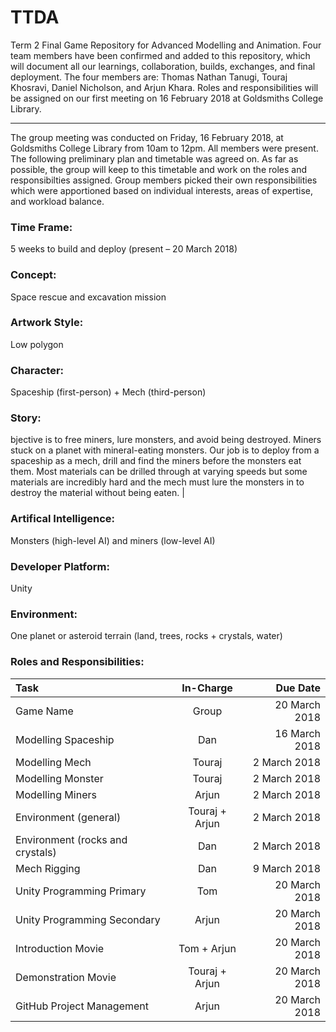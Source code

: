 # TTDA
Term 2 Final Game Repository for Advanced Modelling and Animation. Four team members have been confirmed and added to this repository, which will document all our learnings, collaboration, builds, exchanges, and final deployment. The four members are: Thomas Nathan Tanugi, Touraj Khosravi, Daniel Nicholson, and Arjun Khara. Roles and responsibilities will be assigned on our first meeting on 16 February 2018 at Goldsmiths College Library.

---

The group meeting was conducted on Friday, 16 February 2018, at Goldsmiths College Library from 10am to 12pm. All members were present. The following preliminary plan and timetable was agreed on. As far as possible, the group will keep to this timetable and work on the roles and responsibilties assigned. Group members picked their own responsibilities which were apportioned based on individual interests, areas of expertise, and workload balance.


### Time Frame: 
5 weeks to build and deploy (present – 20 March 2018)

### Concept:
Space rescue and excavation mission

### Artwork Style:
Low polygon

### Character:
Spaceship (first-person) + Mech (third-person)

### Story:
bjective is to free miners, lure monsters, and avoid being destroyed. Miners stuck on a planet with mineral-eating monsters. Our job is to deploy from a spaceship as a mech, drill and find the miners before the monsters eat them. Most materials can be drilled through at varying speeds but some materials are incredibly hard and the mech must lure the monsters in to destroy the material without being eaten. |

### Artifical Intelligence:
Monsters (high-level AI) and miners (low-level AI)

### Developer Platform:
Unity

### Environment:
One planet or asteroid terrain (land, trees, rocks + crystals, water)


### Roles and Responsibilities:

| Task  | In-Charge | Due Date |
| :------------- | :-------------: | ------------: |
| Game Name | Group | 20 March 2018 |
| Modelling Spaceship | Dan | 16 March 2018 |
| Modelling Mech | Touraj | 2 March 2018 |
| Modelling Monster | Touraj | 2 March 2018 |
| Modelling Miners | Arjun | 2 March 2018 |
| Environment (general) | Touraj + Arjun | 2 March 2018 |
| Environment (rocks and crystals) | Dan  | 2 March 2018 |
| Mech Rigging | Dan | 9 March 2018 |
| Unity Programming Primary | Tom | 20 March 2018 |
| Unity Programming Secondary | Arjun | 20 March 2018  |
| Introduction Movie | Tom + Arjun | 20 March 2018 |
| Demonstration Movie | Touraj + Arjun | 20 March 2018 |
| GitHub Project Management | Arjun | 20 March 2018 |
